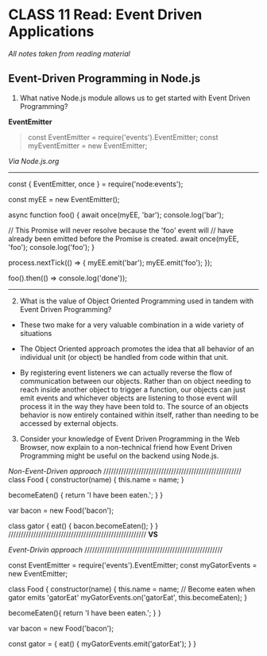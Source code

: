 # CLASS 11 Read: Event Driven Applications

*All notes taken from reading material*

## Event-Driven Programming in Node.js

1. What native Node.js module allows us to get started with Event Driven Programming?

**EventEmitter**

> const EventEmitter = require('events').EventEmitter;
> const myEventEmitter = new EventEmitter;

*Via Node.js.org*
__________________________________
const { EventEmitter, once } = require('node:events');

const myEE = new EventEmitter();

async function foo() {
  await once(myEE, 'bar');
  console.log('bar');

  // This Promise will never resolve because the 'foo' event will
  // have already been emitted before the Promise is created.
  await once(myEE, 'foo');
  console.log('foo');
}

process.nextTick(() => {
  myEE.emit('bar');
  myEE.emit('foo');
});

foo().then(() => console.log('done'));
__________________________________

2. What is the value of Object Oriented Programming used in tandem with Event Driven Programming?

- These two make for a very valuable combination in a wide variety of situations

- The Object Oriented approach promotes the idea that all behavior of an individual unit (or object) be handled from code within that unit.

- By registering event listeners we can actually reverse the flow of communication between our objects. Rather than on object needing to reach inside another object to trigger a function, our objects can just emit events and whichever objects are listening to those event will process it in the way they have been told to. The source of an objects behavior is now entirely contained within itself, rather than needing to be accessed by external objects.

3. Consider your knowledge of Event Driven Programming in the Web Browser, now explain to a non-technical friend how Event Driven Programming might be useful on the backend using Node.js.

*Non-Event-Driven approach*
///////////////////////////////////////////////////////
class Food {
  constructor(name) {
    this.name = name;
  }

  becomeEaten() {
    return 'I have been eaten.';
  }
}

var bacon = new Food('bacon');

class gator {
  eat() {
    bacon.becomeEaten();
  }
}
///////////////////////////////////////////////////////
**VS**

*Event-Drivin approach*
///////////////////////////////////////////////////////

const EventEmitter = require('events').EventEmitter;
const myGatorEvents = new EventEmitter;

class Food {
  constructor(name) {
    this.name = name;
    // Become eaten when gator emits 'gatorEat'
    myGatorEvents.on('gatorEat', this.becomeEaten);
  }

  becomeEaten(){
    return 'I have been eaten.';
  }
}

var bacon = new Food('bacon');

const gator = {
  eat() {
    myGatorEvents.emit('gatorEat');
  }
}